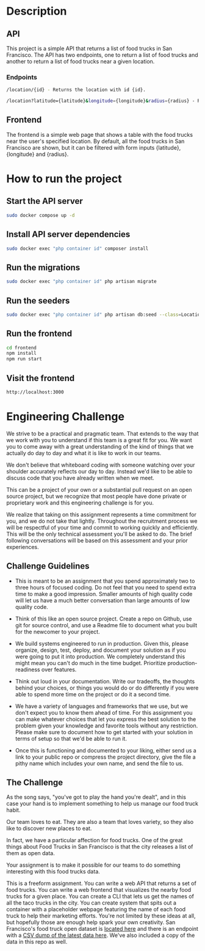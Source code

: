 # Description

## API

This project is a simple API that returns a list of food trucks in San Francisco. The API has two endpoints, one to return a list of food trucks and another to return a list of food trucks near a given location.

### Endpoints

```bash
/location/{id} - Returns the location with id {id}.
```

```bash
/location?latitude={latitude}&longitude={longitude}&radius={radius} - Returns truck locations in the {radius} of the given location ({latitude} and {longitude} position).
```

## Frontend

The frontend is a simple web page that shows a table with the food trucks near the user's specified location.
By default, all the food trucks in San Francisco are shown, but it can be filtered with form inputs {latitude}, {longitude} and {radius}.

# How to run the project

## Start the API server

```bash
sudo docker compose up -d
```

## Install API server dependencies

```bash
sudo docker exec "php container id" composer install
```

## Run the migrations

```bash
sudo docker exec "php container id" php artisan migrate
```

## Run the seeders

```bash
sudo docker exec "php container id" php artisan db:seed --class=LocationSeeder
```

## Run the frontend

```bash
cd frontend
npm install
npm run start
```

## Visit the frontend

```bash
http://localhost:3000
```

# Engineering Challenge

We strive to be a practical and pragmatic team. That extends to the way that we work with you to understand if this team is a great fit for you. We want you to come away with a great understanding of the kind of things that we actually do day to day and what it is like to work in our teams.

We don't believe that whiteboard coding with someone watching over your shoulder accurately reflects our day to day. Instead we'd like to be able to discuss code that you have already written when we meet.

This can be a project of your own or a substantial pull request on an open source project, but we recognize that most people have done private or proprietary work and this engineering challenge is for you.

We realize that taking on this assignment represents a time commitment for you, and we do not take that lightly. Throughout the recruitment process we will be respectful of your time and commit to working quickly and efficiently. This will be the only technical assessment you'll be asked to do. The brief following conversations will be based on this assessment and your prior experiences.

## Challenge Guidelines

-   This is meant to be an assignment that you spend approximately two to three hours of focused coding. Do not feel that you need to spend extra time to make a good impression. Smaller amounts of high quality code will let us have a much better conversation than large amounts of low quality code.

-   Think of this like an open source project. Create a repo on Github, use git for source control, and use a Readme file to document what you built for the newcomer to your project.

-   We build systems engineered to run in production. Given this, please organize, design, test, deploy, and document your solution as if you were going to put it into production. We completely understand this might mean you can't do much in the time budget. Prioritize production-readiness over features.

-   Think out loud in your documentation. Write our tradeoffs, the thoughts behind your choices, or things you would do or do differently if you were able to spend more time on the project or do it a second time.

-   We have a variety of languages and frameworks that we use, but we don't expect you to know them ahead of time. For this assignment you can make whatever choices that let you express the best solution to the problem given your knowledge and favorite tools without any restriction. Please make sure to document how to get started with your solution in terms of setup so that we'd be able to run it.

-   Once this is functioning and documented to your liking, either send us a link to your public repo or compress the project directory, give the file a pithy name which includes your own name, and send the file to us.

## The Challenge

As the song says, "you've got to play the hand you're dealt", and in this case your hand is to implement something to help us manage our food truck habit.

Our team loves to eat. They are also a team that loves variety, so they also like to discover new places to eat.

In fact, we have a particular affection for food trucks. One of the great things about Food Trucks in San Francisco is that the city releases a list of them as open data.

Your assignment is to make it possible for our teams to do something interesting with this food trucks data.

This is a freeform assignment. You can write a web API that returns a set of food trucks. You can write a web frontend that visualizes the nearby food trucks for a given place. You can create a CLI that lets us get the names of all the taco trucks in the city. You can create system that spits out a container with a placeholder webpage featuring the name of each food truck to help their marketing efforts. You're not limited by these ideas at all, but hopefully those are enough help spark your own creativity.
San Francisco's food truck open dataset is [located here](https://data.sfgov.org/Economy-and-Community/Mobile-Food-Facility-Permit/rqzj-sfat/data) and there is an endpoint with a [CSV dump of the latest data here](https://data.sfgov.org/api/views/rqzj-sfat/rows.csv). We've also included a copy of the data in this repo as well.
